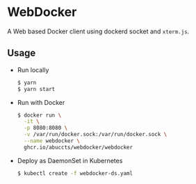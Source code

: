 WebDocker
=========

A Web based Docker client using dockerd socket and `xterm.js`.

Usage
-----

- Run locally

  ```sh
  $ yarn
  $ yarn start
  ```

- Run with Docker

  ```sh
  $ docker run \
    -it \
    -p 8080:8080 \
    -v /var/run/docker.sock:/var/run/docker.sock \
    --name webdocker \
    ghcr.io/abuccts/webdocker/webdocker
  ```

- Deploy as DaemonSet in Kubernetes

  ```sh
  $ kubectl create -f webdocker-ds.yaml
  ```
